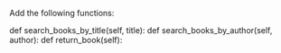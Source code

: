Add the following functions:

def search_books_by_title(self, title):
def search_books_by_author(self, author):
def return_book(self):

